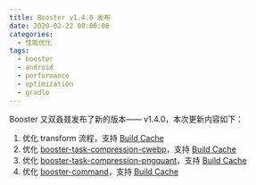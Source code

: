 ```yaml
---
title: Booster v1.4.0 发布
date: 2020-02-22 00:00:00
categories:
  - 性能优化
tags:
  - booster
  - android
  - performance
  - optimization
  - gradle
---
```


Booster 又双叒叕发布了新的版本—— v1.4.0，本次更新内容如下：

1. 优化 transform 流程，支持 [Build Cache](https://docs.gradle.org/current/userguide/build_cache.html)
2. 优化 [booster-task-compression-cwebp](https://github.com/didi/booster/blob/master/booster-task-compression-cwebp)，支持 [Build Cache](https://docs.gradle.org/current/userguide/build_cache.html)
3. 优化 [booster-task-compression-pngquant](https://github.com/didi/booster/blob/master/booster-task-compression-pngquant)，支持 [Build Cache](https://docs.gradle.org/current/userguide/build_cache.html)
4. 优化 [booster-command](https://github.com/didi/booster/blob/master/booster-command)，支持 [Build Cache](https://docs.gradle.org/current/userguide/build_cache.html)
